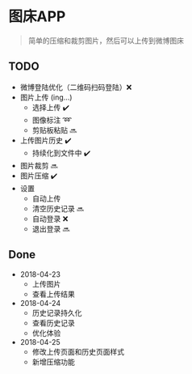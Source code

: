 # 图床APP

> 简单的压缩和裁剪图片，然后可以上传到微博图床

## TODO

- 微博登陆优化（二维码扫码登陆）❌
- 图片上传 (ing...)
    - 选择上传 ✔️
    - 图像标注 ➿
    - 剪贴板粘贴 🔜
- 上传图片历史 ✔️
    - 持续化到文件中 ✔️
- 图片裁剪 🔜
- 图片压缩 ✔️
- 设置
    - 自动上传
    - 清空历史记录 🔜
    - 自动登录 ❌
    - 退出登录 🔜

## Done

- 2018-04-23
    - 上传图片
    - 查看上传结果
- 2018-04-24
    - 历史记录持久化
    - 查看历史记录
    - 优化体验
- 2018-04-25
    - 修改上传页面和历史页面样式
    - 新增压缩功能